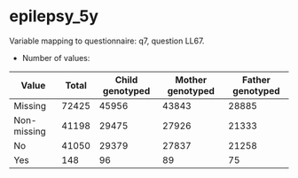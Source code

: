 # epilepsy_5y
Variable mapping to questionnaire: q7, question LL67.
- Number of values:

| Value | Total | Child genotyped | Mother genotyped | Father genotyped |
| ----- | ----- | --------------- | ---------------- | ---------------- |
| Missing | 72425 | 45956 | 43843 | 28885 |
| Non-missing | 41198 | 29475 | 27926 | 21333 |
| No | 41050 | 29379 | 27837 |21258 |
| Yes | 148 | 96 | 89 |75 |



